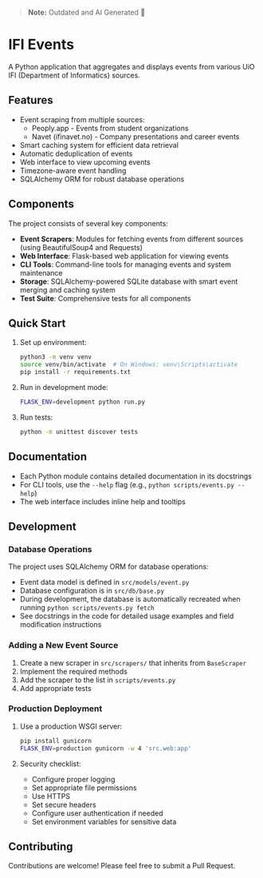 > **Note:** Outdated and AI Generated 🤦

# IFI Events

A Python application that aggregates and displays events from various UiO IFI (Department of Informatics) sources.

## Features

- Event scraping from multiple sources:
  - Peoply.app - Events from student organizations
  - Navet (ifinavet.no) - Company presentations and career events
- Smart caching system for efficient data retrieval
- Automatic deduplication of events
- Web interface to view upcoming events
- Timezone-aware event handling
- SQLAlchemy ORM for robust database operations

## Components

The project consists of several key components:

- **Event Scrapers**: Modules for fetching events from different sources (using BeautifulSoup4 and Requests)
- **Web Interface**: Flask-based web application for viewing events
- **CLI Tools**: Command-line tools for managing events and system maintenance
- **Storage**: SQLAlchemy-powered SQLite database with smart event merging and caching system
- **Test Suite**: Comprehensive tests for all components

## Quick Start

1. Set up environment:
   ```bash
   python3 -m venv venv
   source venv/bin/activate  # On Windows: venv\Scripts\activate
   pip install -r requirements.txt
   ```

2. Run in development mode:
   ```bash
   FLASK_ENV=development python run.py
   ```

3. Run tests:
   ```bash
   python -m unittest discover tests
   ```

## Documentation

- Each Python module contains detailed documentation in its docstrings
- For CLI tools, use the `--help` flag (e.g., `python scripts/events.py --help`)
- The web interface includes inline help and tooltips

## Development

### Database Operations

The project uses SQLAlchemy ORM for database operations:

- Event data model is defined in `src/models/event.py`
- Database configuration is in `src/db/base.py`
- During development, the database is automatically recreated when running `python scripts/events.py fetch`
- See docstrings in the code for detailed usage examples and field modification instructions

### Adding a New Event Source

1. Create a new scraper in `src/scrapers/` that inherits from `BaseScraper`
2. Implement the required methods
3. Add the scraper to the list in `scripts/events.py`
4. Add appropriate tests

### Production Deployment

1. Use a production WSGI server:
   ```bash
   pip install gunicorn
   FLASK_ENV=production gunicorn -w 4 'src.web:app'
   ```

2. Security checklist:
   - Configure proper logging
   - Set appropriate file permissions
   - Use HTTPS
   - Set secure headers
   - Configure user authentication if needed
   - Set environment variables for sensitive data

## Contributing

Contributions are welcome! Please feel free to submit a Pull Request. 